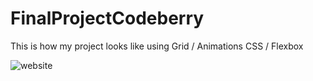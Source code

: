 # FinalProjectCodeberry

This is how my project looks like using Grid / Animations CSS / Flexbox


![website](https://user-images.githubusercontent.com/67532083/136098290-9b72ee86-3de1-4099-aed6-16e62ed07d22.png)
